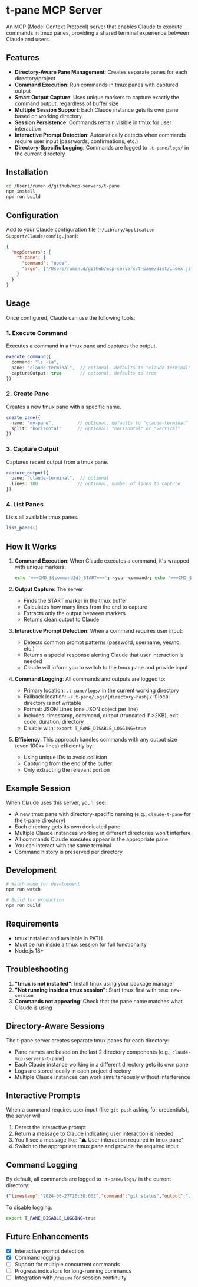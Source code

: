 # t-pane MCP Server

An MCP (Model Context Protocol) server that enables Claude to execute commands in tmux panes, providing a shared terminal experience between Claude and users.

## Features

- **Directory-Aware Pane Management**: Creates separate panes for each directory/project
- **Command Execution**: Run commands in tmux panes with captured output
- **Smart Output Capture**: Uses unique markers to capture exactly the command output, regardless of buffer size
- **Multiple Session Support**: Each Claude instance gets its own pane based on working directory
- **Session Persistence**: Commands remain visible in tmux for user interaction
- **Interactive Prompt Detection**: Automatically detects when commands require user input (passwords, confirmations, etc.)
- **Directory-Specific Logging**: Commands are logged to `.t-pane/logs/` in the current directory

## Installation

```bash
cd /Users/rumen.d/github/mcp-servers/t-pane
npm install
npm run build
```

## Configuration

Add to your Claude configuration file (`~/Library/Application Support/Claude/config.json`):

```json
{
  "mcpServers": {
    "t-pane": {
      "command": "node",
      "args": ["/Users/rumen.d/github/mcp-servers/t-pane/dist/index.js"]
    }
  }
}
```

## Usage

Once configured, Claude can use the following tools:

### 1. Execute Command
Executes a command in a tmux pane and captures the output.

```typescript
execute_command({
  command: "ls -la",
  pane: "claude-terminal",  // optional, defaults to "claude-terminal"
  captureOutput: true       // optional, defaults to true
})
```

### 2. Create Pane
Creates a new tmux pane with a specific name.

```typescript
create_pane({
  name: "my-pane",         // optional, defaults to "claude-terminal"
  split: "horizontal"      // optional: "horizontal" or "vertical"
})
```

### 3. Capture Output
Captures recent output from a tmux pane.

```typescript
capture_output({
  pane: "claude-terminal",  // optional
  lines: 100               // optional, number of lines to capture
})
```

### 4. List Panes
Lists all available tmux panes.

```typescript
list_panes()
```

## How It Works

1. **Command Execution**: When Claude executes a command, it's wrapped with unique markers:
   ```bash
   echo '===CMD_${commandId}_START==='; <your-command>; echo '===CMD_${commandId}_END==='
   ```

2. **Output Capture**: The server:
   - Finds the START marker in the tmux buffer
   - Calculates how many lines from the end to capture
   - Extracts only the output between markers
   - Returns clean output to Claude

3. **Interactive Prompt Detection**: When a command requires user input:
   - Detects common prompt patterns (password, username, yes/no, etc.)
   - Returns a special response alerting Claude that user interaction is needed
   - Claude will inform you to switch to the tmux pane and provide input

4. **Command Logging**: All commands and outputs are logged to:
   - Primary location: `.t-pane/logs/` in the current working directory
   - Fallback location: `~/.t-pane/logs/{directory-hash}/` if local directory is not writable
   - Format: JSON Lines (one JSON object per line)
   - Includes: timestamp, command, output (truncated if >2KB), exit code, duration, directory
   - Disable with: `export T_PANE_DISABLE_LOGGING=true`

5. **Efficiency**: This approach handles commands with any output size (even 100k+ lines) efficiently by:
   - Using unique IDs to avoid collision
   - Capturing from the end of the buffer
   - Only extracting the relevant portion

## Example Session

When Claude uses this server, you'll see:
- A new tmux pane with directory-specific naming (e.g., `claude-t-pane` for the t-pane directory)
- Each directory gets its own dedicated pane
- Multiple Claude instances working in different directories won't interfere
- All commands Claude executes appear in the appropriate pane
- You can interact with the same terminal
- Command history is preserved per directory

## Development

```bash
# Watch mode for development
npm run watch

# Build for production
npm run build
```

## Requirements

- tmux installed and available in PATH
- Must be run inside a tmux session for full functionality
- Node.js 18+

## Troubleshooting

1. **"tmux is not installed"**: Install tmux using your package manager
2. **"Not running inside a tmux session"**: Start tmux first with `tmux new-session`
3. **Commands not appearing**: Check that the pane name matches what Claude is using

## Directory-Aware Sessions

The t-pane server creates separate tmux panes for each directory:
- Pane names are based on the last 2 directory components (e.g., `claude-mcp-servers-t-pane`)
- Each Claude instance working in a different directory gets its own pane
- Logs are stored locally in each project directory
- Multiple Claude instances can work simultaneously without interference

## Interactive Prompts

When a command requires user input (like `git push` asking for credentials), the server will:
1. Detect the interactive prompt
2. Return a message to Claude indicating user interaction is needed
3. You'll see a message like: "⚠️ User interaction required in tmux pane"
4. Switch to the appropriate tmux pane and provide the required input

## Command Logging

By default, all commands are logged to `.t-pane/logs/` in the current directory:

```json
{"timestamp":"2024-06-27T10:30:00Z","command":"git status","output":"...","exitCode":0,"duration":150,"directory":"/path/to/project"}
```

To disable logging:
```bash
export T_PANE_DISABLE_LOGGING=true
```

## Future Enhancements

- [x] Interactive prompt detection
- [x] Command logging
- [ ] Support for multiple concurrent commands
- [ ] Progress indicators for long-running commands
- [ ] Integration with `/resume` for session continuity